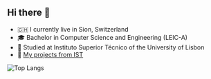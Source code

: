 ## Hi there 👋
- 🇨🇭 I currently live in Sion, Switzerland
- 🎓 Bachelor in Computer Science and Engineering (LEIC-A)
- 🏫 Studied at Instituto Superior Técnico of the University of Lisbon
- 🚀 [My projects from IST](https://github.com/friaes/friaes/blob/main/IST.md)

![Top Langs](https://github-readme-stats.vercel.app/api/top-langs/?username=friaes&exclude_repo=FP&theme=tokyonight)
